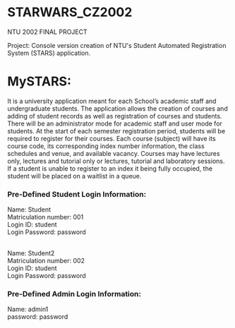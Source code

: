 # STARWARS_CZ2002
NTU 2002 FINAL PROJECT

Project:
Console version creation of NTU's Student Automated Registration System (STARS) application.

<h1>MySTARS:</h1>
It is a university application meant for each School’s academic staff and undergraduate students. The application allows the creation of courses and adding of student records as well as registration of courses and students. There will be an administrator mode for academic staff and user mode for students. At the start of each semester registration period, students will be required to register for their courses. Each course (subject) will have its course code, its corresponding index number information, the class schedules and venue, and available vacancy. Courses may have lectures only, lectures and tutorial only or lectures, tutorial and laboratory sessions. If a student is unable to register to an index it being fully occupied, the student will be placed on a waitlist in a queue.

<h3>Pre-Defined Student Login Information:</h3>
Name: Student
<br>Matriculation number: 001
<br>Login ID: student
<br>Login Password: password

<br>Name: Student2
<br>Matriculation number: 002
<br>Login ID: student
<br>Login Password: password


<h3>Pre-Defined Admin Login Information:</h3>
Name: admin1
<br>password: password
